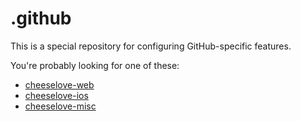 # .github

This is a special repository for configuring GitHub-specific features.

You're probably looking for one of these:

* [cheeselove-web](https://github.com/cheeseloveapp/cheeselove-web)
* [cheeselove-ios](https://github.com/cheeseloveapp/cheeselove-ios)
* [cheeselove-misc](https://github.com/cheeseloveapp/cheeselove-misc)
